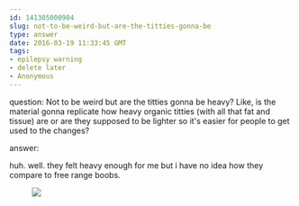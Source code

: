 ```yaml
---
id: 141305000904
slug: not-to-be-weird-but-are-the-titties-gonna-be
type: answer
date: 2016-03-19 11:33:45 GMT
tags:
- epilepsy warning
- delete later
- Anonymous
---
```

question: Not to be weird but are the titties gonna be heavy? Like, is the material gonna replicate how heavy organic titties (with all that fat and tissue) are or are they supposed to be lighter so it's easier for people to get used to the changes?

answer: <p>huh. well. they felt heavy enough for me but i have no idea how they compare to free range boobs.</p><figure data-orig-height="251" data-orig-width="250"><img src="https://31.media.tumblr.com/10627d114c6cf5e7ee2e027959b76000/tumblr_inline_o4aas3av431rdzs46_500.gif" data-orig-height="251" data-orig-width="250"></figure>
